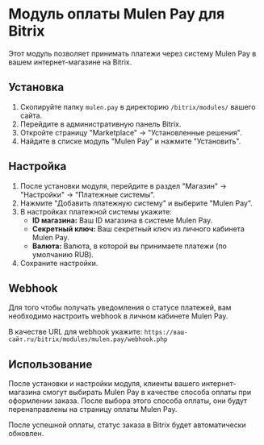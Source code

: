 # Модуль оплаты Mulen Pay для Bitrix

Этот модуль позволяет принимать платежи через систему Mulen Pay в вашем интернет-магазине на Bitrix.

## Установка

1.  Скопируйте папку `mulen.pay` в директорию `/bitrix/modules/` вашего сайта.
2.  Перейдите в административную панель Bitrix.
3.  Откройте страницу "Marketplace" -> "Установленные решения".
4.  Найдите в списке модуль "Mulen Pay" и нажмите "Установить".

## Настройка

1.  После установки модуля, перейдите в раздел "Магазин" -> "Настройки" -> "Платежные системы".
2.  Нажмите "Добавить платежную систему" и выберите "Mulen Pay".
3.  В настройках платежной системы укажите:
    *   **ID магазина:** Ваш ID магазина в системе Mulen Pay.
    *   **Секретный ключ:** Ваш секретный ключ из личного кабинета Mulen Pay.
    *   **Валюта:** Валюта, в которой вы принимаете платежи (по умолчанию RUB).
4.  Сохраните настройки.

## Webhook

Для того чтобы получать уведомления о статусе платежей, вам необходимо настроить webhook в личном кабинете Mulen Pay.

В качестве URL для webhook укажите:
`https://ваш-сайт.ru/bitrix/modules/mulen.pay/webhook.php`

## Использование

После установки и настройки модуля, клиенты вашего интернет-магазина смогут выбирать Mulen Pay в качестве способа оплаты при оформлении заказа. После выбора этого способа оплаты, они будут перенаправлены на страницу оплаты Mulen Pay.

После успешной оплаты, статус заказа в Bitrix будет автоматически обновлен.
